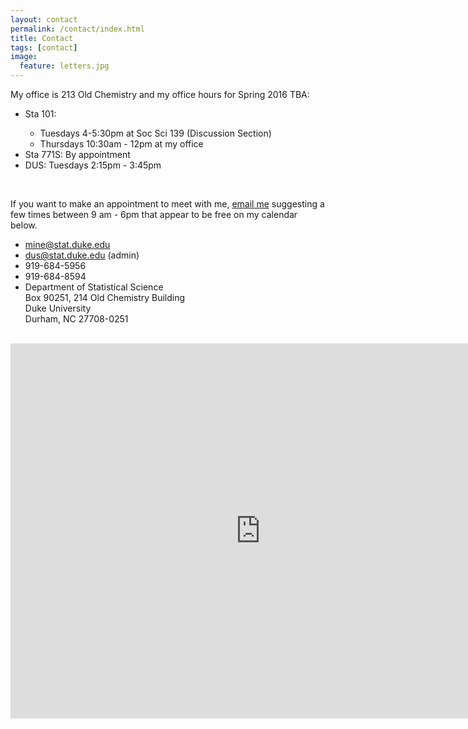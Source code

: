 ```yaml
---
layout: contact
permalink: /contact/index.html
title: Contact
tags: [contact]
image:
  feature: letters.jpg
---
```


My office is 213 Old Chemistry and my office hours for Spring 2016 TBA:

<ul class="fa-ul">
  <li><i class="fa-li fa fa fa-hourglass-3"></i>Sta 101:</li>
    <ul>
        <li>Tuesdays 4-5:30pm at Soc Sci 139 (Discussion Section)</li> 
        <li>Thursdays 10:30am - 12pm at my office</li>
    </ul>
  <li><i class="fa-li fa fa fa-hourglass-3"></i>Sta 771S: By appointment</li>
  <li><i class="fa-li fa fa fa-hourglass-3"></i>DUS: Tuesdays 2:15pm - 3:45pm</li>
</ul>

<br>

If you want to make an appointment to meet with me, 
<a href="mailto:mine@stat.duke.edu">email me</a> suggesting a few times 
between 9 am - 6pm that appear to be free on my calendar below.

<ul class="fa-ul">
  <li><i class="fa-li fa fa fa-envelope"></i><a href="mailto:mine@stat.duke.edu">mine@stat.duke.edu</a></li>
  <li><i class="fa-li fa fa fa-envelope"></i><a href="mailto:dus@stat.duke.edu">dus@stat.duke.edu</a> (admin)</li>
  <li><i class="fa-li fa fa fa-phone"></i>919-684-5956</li>
  <li><i class="fa-li fa fa fa-fax"></i>919-684-8594</li>
  <li><i class="fa-li fa fa fa-university"></i>Department of Statistical Science <br> 
Box 90251, 214 Old Chemistry Building <br>
Duke University <br>
Durham, NC 27708-0251 <br></li>
</ul>

<br>

<iframe src="https://www.google.com/calendar/embed?mode=WEEK&amp;height=600&amp;wkst=2&amp;bgcolor=%23ffffff&amp;src=cetinkaya.mine%40gmail.com&amp;color=%23182C57&amp;ctz=America%2FNew_York" style=" border-width:0 " width="800" height="600" frameborder="0" scrolling="no"></iframe>